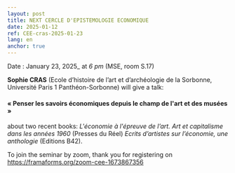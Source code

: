 ```yaml
---
layout: post
title: NEXT CERCLE D'EPISTEMOLOGIE ECONOMIQUE
date: 2025-01-12
ref: CEE-cras-2025-01-23
lang: en
anchor: true
---
```



<i class="fas fa-table"></i> Date : January 23, 2025_ at _6 pm_ (MSE, room S.17)

**Sophie CRAS** (Ecole d’histoire de l’art et d’archéologie de la Sorbonne, Université Paris 1 Panthéon-Sorbonne) will give a talk:

#### «  Penser les savoirs économiques depuis le champ de l'art et des musées »

about two recent books:  *L'économie à l'épreuve de l’art. Art et capitalisme dans les années 1960* (Presses du Réel) *Ecrits d’artistes sur l’économie, une anthologie* (Editions B42).

To join the seminar by zoom, thank you for registering on  https://framaforms.org/zoom-cee-1673867356
